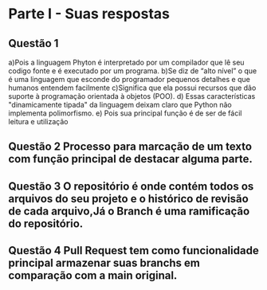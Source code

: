 # Parte I - Suas respostas

## Questão 1

a)Pois a linguagem Phyton é interpretado por um compilador que lê seu codigo fonte e é executado por um programa.
b)Se diz de “alto nível” o que é uma linguagem que esconde do programador pequenos detalhes e que humanos entendem facilmente
c)Significa que ela possui recursos que dão suporte à programação orientada à objetos (POO).
d) Essas características "dinamicamente tipada" da linguagem deixam claro que Python não implementa polimorfismo.
e) Pois sua principal função é de ser de fácil leitura e utilização

## Questão 2 Processo para marcação de um texto com função principal de destacar alguma parte.

## Questão 3 O repositório é onde contém todos os arquivos do seu projeto e o histórico de revisão de cada arquivo,Já o Branch é uma ramificação do repositório.

## Questão 4 Pull Request tem como funcionalidade principal armazenar suas branchs em comparação com a main original.
